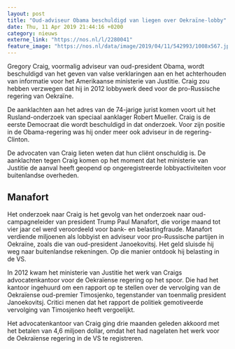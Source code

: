 ```yaml
---
layout: post
title: "Oud-adviseur Obama beschuldigd van liegen over Oekraïne-lobby"
date: Thu, 11 Apr 2019 21:44:16 +0200
category: nieuws
externe_link: "https://nos.nl/l/2280041"
feature_image: "https://nos.nl/data/image/2019/04/11/542993/1008x567.jpg"
---
```


<p>Gregory Craig, voormalig adviseur van oud-president Obama, wordt beschuldigd van het geven van valse verklaringen aan en het achterhouden van informatie voor het Amerikaanse ministerie van Justitie. Craig zou hebben verzwegen dat hij in 2012 lobbywerk deed voor de pro-Russische regering van Oekraïne.</p>
<p>De aanklachten aan het adres van de 74-jarige jurist komen voort uit het Rusland-onderzoek van speciaal aanklager Robert Mueller. Craig is de eerste Democraat die wordt beschuldigd in dat onderzoek. Voor zijn positie in de Obama-regering was hij onder meer ook adviseur in de regering-Clinton.</p>
<p>De advocaten van Craig lieten weten dat hun cliënt onschuldig is. De aanklachten tegen Craig komen op het moment dat het ministerie van Justitie de aanval heeft geopend op ongeregistreerde lobbyactiviteiten voor buitenlandse overheden.</p>
<h2>Manafort</h2>
<p>Het onderzoek naar Craig is het gevolg van het onderzoek naar oud-campagneleider van president Trump Paul Manafort, die vorige maand tot vier jaar cel werd veroordeeld voor bank- en belastingfraude. Manafort verdiende miljoenen als lobbyist en adviseur voor pro-Russische partijen in Oekraïne, zoals die van oud-president Janoekovitsj. Het geld sluisde hij weg naar buitenlandse rekeningen. Op die manier ontdook hij belasting in de VS.</p>
<p>In 2012 kwam het ministerie van Justitie het werk van Craigs advocatenkantoor voor de Oekraïense regering op het spoor. Die had het kantoor ingehuurd om een rapport op te stellen over de vervolging van de Oekraïense oud-premier Timosjenko, tegenstander van toenmalig president Janoekovitsj. Critici menen dat het rapport de politiek gemotiveerde vervolging van Timosjenko heeft vergoelijkt.</p>
<p>Het advocatenkantoor van Craig ging drie maanden geleden akkoord met het betalen van 4,6 miljoen dollar, omdat het had nagelaten het werk voor de Oekraïense regering in de VS te registreren.</p>
